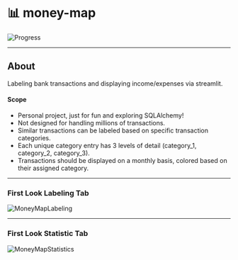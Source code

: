 
# :bar_chart: money-map

![Progress](https://progress-bar.dev/70/?title=progress)

---

## About

Labeling bank transactions and displaying income/expenses via streamlit.

#### Scope

- Personal project, just for fun and exploring SQLAlchemy!
- Not designed for handling millions of transactions.
- Similar transactions can be labeled based on specific transaction categories.
- Each unique category entry has 3 levels of detail (category_1, category_2, category_3).
- Transactions should be displayed on a monthly basis, colored based on their assigned category.

---
### First Look Labeling Tab

![MoneyMapLabeling](https://github.com/hanmad95/money-map/assets/57713660/4f4a48ca-3f77-45ae-9edf-688d90a23fce)

---
### First Look Statistic Tab

![MoneyMapStatistics](https://github.com/hanmad95/money-map/assets/57713660/02e42a23-e1dc-4491-9dff-f7d63719bb3e)
